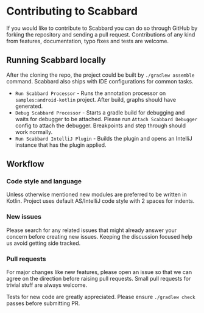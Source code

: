 # Contributing to Scabbard

If you would like to contribute to Scabbard you can do so through GitHub by forking the repository and sending a pull request. Contributions of any kind from features, documentation, typo fixes and tests are welcome.

## Running Scabbard locally

After the cloning the repo, the project could be built by `./gradlew assemble` command. Scabbard also ships with IDE configurations for common tasks.

* `Run Scabbard Processor` - Runs the annotation processor on `samples:android-kotlin` project. After build, graphs should have generated.
* `Debug Scabbard Processor` - Starts a gradle build for debugging and waits for debugger to be attached. Please run `Attach Scabbard Debugger` config to attach the debugger. Breakpoints and step through should work normally.
* `Run Scabbard IntelliJ Plugin` - Builds the plugin and opens an IntelliJ instance that has the plugin applied.

## Workflow

### Code style and language

Unless otherwise mentioned new modules are preferred to be written in Kotlin. Project uses default AS/IntelliJ code style with 2 spaces for indents.

### New issues

Please search for any related issues that might already answer your concern before creating new issues. Keeping the discussion focused help us avoid getting side tracked.

### Pull requests

For major changes like new features, please open an issue so that we can agree on the direction before raising pull requests. Small pull requests for trivial stuff are always welcome.

Tests for new code are greatly appreciated. Please ensure `./gradlew check` passes before submitting PR.
